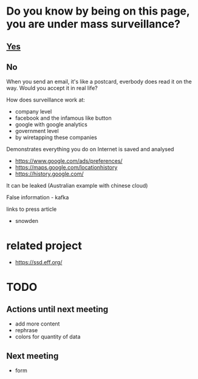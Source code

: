 # Do you know by being on this page, you are under mass surveillance?

## [Yes](https://github.com/pierreozoux/ihavesomethingtohi.de/blob/master/somethingtohide.md)

## No

When you send an email, it's like a postcard, everbody does read it on the way.
Would you accept it in real life?

How does surveillance work at:
- company level
 - facebook and the infamous like button
 - google with google analytics
- government level
 - by wiretapping these companies

Demonstrates everything you do on Internet is saved and analysed
- https://www.google.com/ads/preferences/
- https://maps.google.com/locationhistory
- https://history.google.com/

It can be leaked
(Australian example with chinese cloud)

False information - kafka

links to press article
- snowden

# related project

- https://ssd.eff.org/

# TODO
## Actions until next meeting
- add more content
- rephrase
- colors for quantity of data

## Next meeting
- form
